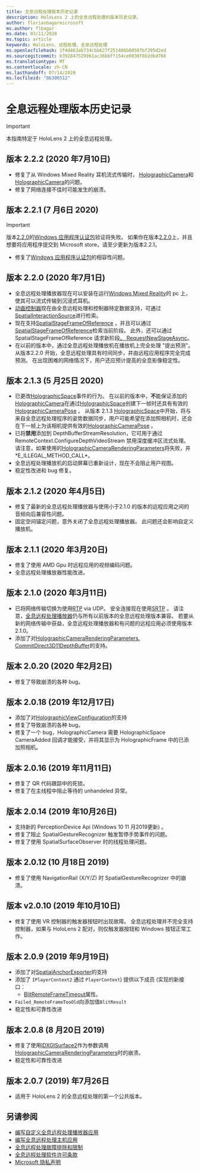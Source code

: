 ```yaml
---
title: 全息远程处理版本历史记录
description: HoloLens 2 上的全息远程处理的版本历史记录。
author: florianbagarmicrosoft
ms.author: flbagar
ms.date: 03/11/2020
ms.topic: article
keywords: HoloLens、远程处理、全息远程处理
ms.openlocfilehash: 1f4d463ab734cbb627f251486b0058fbf295d2ed
ms.sourcegitcommit: b392847529961ac36bbff154ce0830f8b2dbd766
ms.translationtype: MT
ms.contentlocale: zh-CN
ms.lasthandoff: 07/14/2020
ms.locfileid: "86300512"
---
```

# <a name="holographic-remoting-version-history"></a>全息远程处理版本历史记录

> [!IMPORTANT]
> 本指南特定于 HoloLens 2 上的全息远程处理。

## <a name="version-222-july-10-2020"></a>版本 2.2.2 (2020 年7月10日) <a name="v2.2.2"></a>
* 修复了从 Windows Mixed Reality 耳机流式传输时， [HolographicCamera](https://docs.microsoft.com/uwp/api/windows.graphics.holographic.holographiccamera.leftviewportparameters?view=winrt-19041#Windows_Graphics_Holographic_HolographicCamera_LeftViewportParameters)和[HolographicCamera](https://docs.microsoft.com/uwp/api/windows.graphics.holographic.holographiccamera.rightviewportparameters?view=winrt-19041#Windows_Graphics_Holographic_HolographicCamera_RightViewportParameters)的问题。
* 修复了网络连接不佳时可能发生的崩溃。

## <a name="version-221-july-6-2020"></a>版本 2.2.1 (7 月6日 2020) <a name="v2.2.1"></a>
> [!IMPORTANT]
> 版本[2.2.0](holographic-remoting-version-history.md#v2.2.0)的[Windows 应用程序认证包](https://developer.microsoft.com/windows/downloads/app-certification-kit/)验证将失败。 如果你在版本[2.2.0](holographic-remoting-version-history.md#v2.2.0)上，并且想要将应用程序提交到 Microsoft store，请至少更新为版本2.2.1。
* 修复了[Windows 应用程序认证包](https://developer.microsoft.com/windows/downloads/app-certification-kit/)的相容性问题。

## <a name="version-220-july-1-2020"></a>版本 2.2.0 (2020 年7月1日) <a name="v2.2.0"></a>
* 全息远程处理播放器现在可以安装在运行[Windows Mixed Reality](navigating-the-windows-mixed-reality-home.md)的 pc 上，使其可以流式传输到沉浸式耳机。
* [动画控制器](motion-controllers.md)现在由全息远程处理和控制器特定数据支持，可通过[SpatialInteractionSource](https://docs.microsoft.com/uwp/api/windows.ui.input.spatial.spatialinteractionsource.controller#Windows_UI_Input_Spatial_SpatialInteractionSource_Controller)进行检索。
* 现在支持[SpatialStageFrameOfReference](https://docs.microsoft.com/uwp/api/windows.perception.spatial.spatialstageframeofreference) ，并且可以通过[SpatialStageFrameOfReference](https://docs.microsoft.com/uwp/api/windows.perception.spatial.spatialstageframeofreference.current)检索当前阶段。 此外，还可以通过 SpatialStageFrameOfReference 请求新阶段[。 RequestNewStageAsync](https://docs.microsoft.com/uwp/api/windows.perception.spatial.spatialstageframeofreference.requestnewstageasync)。
* 在以前的版本中，通过全息远程处理播放机在播放机上完全处理 "提出预测"。 从版本2.2.0 开始，全息远程处理具有时间同步，并由远程应用程序完全完成预测。 在出现困难的网络情况下，用户还应预计提高的全息影像稳定性。

## <a name="version-213-may-25-2020"></a>版本 2.1.3 (5 月25日 2020) <a name="v2.1.3"></a>
* 已更改[HolographicSpace](https://docs.microsoft.com/uwp/api/windows.graphics.holographic.holographicspace.cameraadded?view=winrt-18362)事件的行为。 在以前的版本中，**不**能保证添加的[HolographicCamera](https://docs.microsoft.com/uwp/api/windows.graphics.holographic.holographiccamera?view=winrt-18362)在通过[HolographicSpace](https://docs.microsoft.com/uwp/api/windows.graphics.holographic.holographicspace.createnextframe?view=winrt-18362#Windows_Graphics_Holographic_HolographicSpace_CreateNextFrame)创建下一帧时还具有有效的[HolographicCameraPose](https://docs.microsoft.com/uwp/api/windows.graphics.holographic.holographiccamerapose?view=winrt-18362) 。 从版本 2.1.3 [HolographicSpace](https://docs.microsoft.com/uwp/api/windows.graphics.holographic.holographicspace.cameraadded?view=winrt-18362)中开始，将与来自全息远程处理程序的姿势数据同步，用户可能希望在添加照相机时，还会在下一帧上为该相机提供有效的[HolographicCameraPose](https://docs.microsoft.com/uwp/api/windows.graphics.holographic.holographiccamerapose?view=winrt-18362) 。
* 已将**禁用**添加到 DepthBufferStreamResolution，它可用于通过 RemoteContext.ConfigureDepthVideoStream 禁用深度缓冲区流式处理。 请注意，如果使用的[HolographicCameraRenderingParameters](https://docs.microsoft.com/uwp/api/windows.graphics.holographic.holographiccamerarenderingparameters.commitdirect3d11depthbuffer?view=winrt-18362#Windows_Graphics_Holographic_HolographicCameraRenderingParameters_CommitDirect3D11DepthBuffer_Windows_Graphics_DirectX_Direct3D11_IDirect3DSurface_)将失败，并*E_ILLEGAL_METHOD_CALL*。
* 全息远程处理播放机的启动屏幕已重新设计，现在不会阻止用户视图。
* 稳定性改进和 bug 修复。

## <a name="version-212-april-5-2020"></a>版本 2.1.2 (2020 年4月5日) <a name="v2.1.2"></a>
* 修复了最新的全息远程处理播放器与使用小于2.1.0 的版本的远程应用之间的音频向后兼容性问题。
* 固定空间锚定问题，意外关闭了全息远程处理播放器。 此问题还会影响自定义播放机。

## <a name="version-211-march-20-2020"></a>版本 2.1.1 (2020 年3月20日) <a name="v2.1.1"></a>
* 修复了使用 AMD Gpu 时远程应用的视频编码问题。
* 全息远程处理播放器性能改进。

## <a name="version-210-march-11-2020"></a>版本 2.1.0 (2020 年3月11日) <a name="v2.1.0"></a>
* 已将网络传输切换为使用[RTP](https://en.wikipedia.org/wiki/Real-time_Transport_Protocol) via UDP。 安全连接现在使用[SRTP](https://en.wikipedia.org/wiki/Secure_Real-time_Transport_Protocol) 。 请注意，[全息远程处理播放器](holographic-remoting-player.md)仍与所有以前版本的全息远程处理版本兼容。 若要从新的网络传输中获益，全息远程处理播放器和有问题的远程应用必须使用版本2.1.0。
* 添加了对[HolographicCameraRenderingParameters. CommitDirect3D11DepthBuffer](https://docs.microsoft.com/uwp/api/windows.graphics.holographic.holographiccamerarenderingparameters.commitdirect3d11depthbuffer#Windows_Graphics_Holographic_HolographicCameraRenderingParameters_CommitDirect3D11DepthBuffer_Windows_Graphics_DirectX_Direct3D11_IDirect3DSurface_)的支持。 

## <a name="version-2020-february-2-2020"></a>版本 2.0.20 (2020 年2月2日) <a name="v2.0.20"></a>
* 修复了导致崩溃的各种 bug。

## <a name="version-2018-december-17-2019"></a>版本 2.0.18 (2019 年12月17日) <a name="v2.0.18"></a>
* 添加了对[HolographicViewConfiguration](https://docs.microsoft.com/uwp/api/windows.graphics.holographic.holographicviewconfiguration)的支持
* 修复了导致崩溃的各种 bug。
* 修复了一个 bug，HolographicCamera 需要 HolographicSpace CameraAdded 回调才能接受，并将其显示为 HolographicFrame 中的已添加照相机。

## <a name="version-2016-november-11-2019"></a>版本 2.0.16 (2019 年11月11日) <a name="2.0.16"></a>
* 修复了 QR 代码跟踪中的死锁。
* 修复了在主线程中阻止等待的 unhandeled 异常。

## <a name="version-2014-october-26-2019"></a>版本 2.0.14 (2019 年10月26日) <a name="v2.0.14"></a>
* 支持新的 PerceptionDevice Api (Windows 10 11 月2019更新) 。
* 修复了阻止 SpatialGestureRecognizer 触发暂停手势事件的问题。
* 修复了使用 SpatialSurfaceObserver 时的线程处理问题。

## <a name="version-2012-october-18-2019"></a>版本 2.0.12 (10 月18日 2019) <a name="v2.0.12"></a>
* 修复了使用 NavigationRail (X/Y/Z) 时 SpatialGestureRecognizer 中的崩溃。

## <a name="version-2010-october-10-2019"></a>版本 v2.0.10 (2019 年10月10日) <a name="v2.0.10"></a>
* 修复了使用 VR 控制器的触发器按钮时出现故障。 全息远程处理并不完全支持控制器，如果与 HoloLens 2 配对，则仅触发器按钮和 Windows 按钮正常工作。

## <a name="version-209-september-19-2019"></a>版本 2.0.9 (2019 年9月19日) <a name="v2.0.9"></a>
* 添加了对[SpatialAnchorExporter](https://docs.microsoft.com/uwp/api/windows.perception.spatial.spatialanchorexporter)的支持
* 添加了 ```IPlayerContext2``` 通过 ```PlayerContext```) 提供以下成员 (实现的新接口：
  - [BlitRemoteFrameTimeout](holographic-remoting-create-player.md#BlitRemoteFrameTimeout)属性。
* ```Failed_RemoteFrameTooOld```向添加值```BlitResult```
* 稳定性和可靠性改进

## <a name="version-208-august-20-2019"></a>版本 2.0.8 (8 月20日 2019) <a name="v2.0.8"></a>

* 修复了使用[IDXGISurface2](https://docs.microsoft.com/windows/win32/api/dxgi1_2/nn-dxgi1_2-idxgisurface2)作为参数调用[HolographicCameraRenderingParameters](https://docs.microsoft.com/uwp/api/windows.graphics.holographic.holographiccamerarenderingparameters.commitdirect3d11depthbuffer)时的崩溃。
* 稳定性和可靠性改进

## <a name="version-207-july-26-2019"></a>版本 2.0.7 (2019) 年7月26日<a name="v2.0.7"></a>

* 适用于 HoloLens 2 的全息远程处理的第一个公共版本。

## <a name="see-also"></a>另请参阅
* [编写自定义全息远程处理播放器应用](holographic-remoting-create-player.md)
* [编写全息远程处理主机应用](holographic-remoting-create-host.md)
* [全息远程处理故障排除和限制](holographic-remoting-troubleshooting.md)
* [全息远程处理软件许可条款](https://docs.microsoft.com/legal/mixed-reality/microsoft-holographic-remoting-software-license-terms)
* [Microsoft 隐私声明](https://go.microsoft.com/fwlink/?LinkId=521839)
